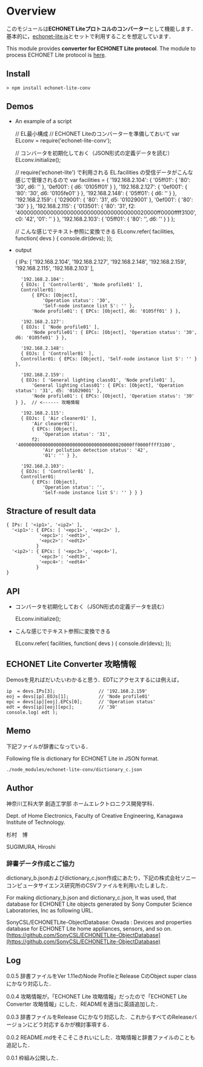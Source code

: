 # Overview

このモジュールは**ECHONET Liteプロトコルのコンバーター**として機能します．
基本的に，[echonet-lite.js](https://www.npmjs.com/package/echonet-lite)とセットで利用することを想定しています．


This module provides **converter for ECHONET Lite protocol**.
The module to process ECHONET Lite protocol is [here](https://www.npmjs.com/package/echonet-lite).



## Install

    > npm install echonet-lite-conv


## Demos

* An example of a script

    // EL最小構成
    // ECHONET Liteのコンバーターを準備しておいて
    var ELconv = require('echonet-lite-conv');

    // コンバータを初期化しておく（JSON形式の定義データを読む）
    ELconv.initialize();

    // require('echonet-lite') で利用される EL.facilities の受信データがこんな感じで管理されるので
    var facilities =
    { '192.168.2.104':
       { '05ff01': { '80': '30', d6: '' },
         '0ef001': { d6: '0105ff01' } },
      '192.168.2.127': { '0ef001': { '80': '30', d6: '0105fe01' } },
      '192.168.2.148': { '05ff01': { d6: '' } },
      '192.168.2.159':
       { '029001': { '80': '31', d5: '01029001' },
         '0ef001': { '80': '30' } },
      '192.168.2.115':
       { '013501':
          { '80': '31',
            f2: '400000000000000000000000000000000000020000ff0000ffff3100',
            c0: '42',
            '01': '' } },
    	'192.168.2.103': { '05ff01': { '80': '', d6: '' } } };

    // こんな感じでテキスト参照に変換できる
    ELconv.refer( facilities, function( devs ) {
    	console.dir(devs);
    });


* output

    { IPs:
        [ '192.168.2.104',
          '192.168.2.127',
          '192.168.2.148',
          '192.168.2.159',
          '192.168.2.115',
          '192.168.2.103' ],

        '192.168.2.104':
        { EOJs: [ 'Controller01', 'Node profile01' ],
        Controller01:
            { EPCs: [Object],
                'Operation status': '30',
                'Self-node instance list S': '' },
            'Node profile01': { EPCs: [Object], d6: '0105ff01' } },

        '192.168.2.127':
        { EOJs: [ 'Node profile01' ],
            'Node profile01': { EPCs: [Object], 'Operation status': '30', d6: '0105fe01' } },

        '192.168.2.148':
        { EOJs: [ 'Controller01' ],
        Controller01: { EPCs: [Object], 'Self-node instance list S': '' } },

        '192.168.2.159':
        { EOJs: [ 'General lighting class01', 'Node profile01' ],
            'General lighting class01': { EPCs: [Object], 'Operation status': '31', d5: '01029001' },
            'Node profile01': { EPCs: [Object], 'Operation status': '30' } },  // <------ 攻略情報

        '192.168.2.115':
        { EOJs: [ 'Air cleaner01' ],
            'Air cleaner01':
            { EPCs: [Object],
                'Operation status': '31',
            f2: '400000000000000000000000000000000000020000ff0000ffff3100',
                'Air pollution detection status': '42',
                '01': '' } },

        '192.168.2.103':
        { EOJs: [ 'Controller01' ],
        Controller01:
            { EPCs: [Object],
                'Operation status': '',
                'Self-node instance list S': '' } } }



## Stracture of result data

    { IPs: [ '<ip1>', '<ip2>' ],
      '<ip1>': { EPCs: [ '<epc1>', '<epc2>' ],
                '<epc1>': '<edt1>',
                '<epc2>': '<edt2>'
               }
      '<ip2>': { EPCs: [ '<epc3>', '<epc4>'],
                '<epc3>': '<edt3>',
                '<epc4>': '<edt4>'
               }
    }


## API


* コンバータを初期化しておく（JSON形式の定義データを読む）


    ELconv.initialize();


* こんな感じでテキスト参照に変換できる


    ELconv.refer( facilities, function( devs ) {
    	console.dir(devs);
    });



## ECHONET Lite Converter 攻略情報

Demosを見ればだいたいわかると思う．EDTにアクセスするには例えば，

    ip  = devs.IPs[3];                // '192.168.2.159'
    eoj = devs[ip].EOJs[1];           // 'Node profile01'
    epc = devs[ip][eoj].EPCs[0];      // 'Operation status'
    edt = devs[ip][eoj][epc];         // '30'
    console.log( edt );



## Memo

下記ファイルが辞書になっている．

Following file is dictionary for ECHONET Lite in JSON format.

    ./node_modules/echonet-lite-conv/dictionary_c.json


## Author

神奈川工科大学  創造工学部  ホームエレクトロニクス開発学科．

Dept. of Home Electronics, Faculty of Creative Engineering, Kanagawa Institute of Technology.


杉村　博

SUGIMURA, Hiroshi


### 辞書データ作成とご協力

dictionary\_b.jsonおよびdictionary\_c.json作成にあたり，下記の株式会社ソニーコンピュータサイエンス研究所のCSVファイルを利用いたしました．

For making dictionary_b.json and dictionary_c.json, It was used, that database for ECHONET Lite objects generated by Sony Computer Science Laboratories, Inc as following URL.

SonyCSL/ECHONETLite-ObjectDatabase: Owada : Devices and properties database for ECHONET Lite home appliances, sensors, and so on.
[https://github.com/SonyCSL/ECHONETLite-ObjectDatabase](https://github.com/SonyCSL/ECHONETLite-ObjectDatabase)





## Log

0.0.5 辞書ファイルをVer 1.11eのNode ProfileとRelease CのObject super classにかなり対応した．

0.0.4 攻略情報が，「ECHONET Lite 攻略情報」だったので「ECHONET Lite Converter 攻略情報」にした．READMEを適当に英語追加した．

0.0.3 辞書ファイルをRelease Cにかなり対応した．これからすべてのReleaseバージョンにどう対応するかが検討事項する．

0.0.2 README.mdをそこそこきれいにした．攻略情報と辞書ファイルのことも追記した．

0.0.1 枠組み公開した．


